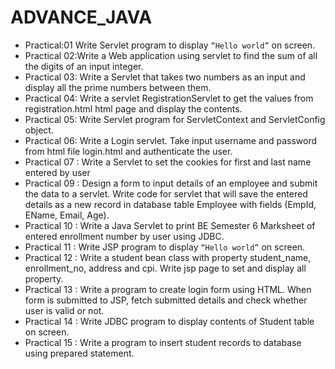 # ADVANCE_JAVA
* Practical:01 Write Servlet program to display `“Hello world”` on screen.
* Practical 02:Write a Web application using servlet to find the sum of all the digits of an input integer.
* Practical 03: Write a Servlet that takes two numbers as an input and display all the prime numbers between them.
* Practical 04: Write a servlet RegistrationServlet to get the values from registration.html html page and display the contents.
* Practical 05: Write Servlet program for ServletContext and ServletConfig object.
* Practical 06: Write a Login servlet. Take input username and password from html file login.html and authenticate the user.
* Practical 07 : Write a Servlet to set the cookies for first and last name entered by user
* Practical 09 : Design a form to input details of an employee and submit the data to a servlet. Write code for servlet that will save the entered details as a new record in database table Employee with fields (EmpId, EName, Email, Age).
* Practical 10 :  Write a Java Servlet to print BE Semester 6 Marksheet of entered enrollment number by user using JDBC.
* Practical 11 : Write JSP program to display `“Hello world”` on screen.
* Practical 12 : Write a student bean class with property student_name, enrollment_no, address and cpi. Write jsp page to set and display all property.
* Practical 13 : Write a program to create login form using HTML. When form is submitted to JSP, fetch submitted details and check whether user is valid or not.
* Practical 14 : Write JDBC program to display contents of Student table on screen. 
* Practical 15 : Write a program to insert student records to database using prepared statement.
